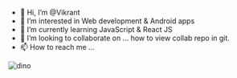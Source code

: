 - 👋 Hi, I’m @Vikrant
- 👀 I’m interested in Web development & Android apps
- 🌱 I’m currently learning JavaScript & React JS
- 💞️ I’m looking to collaborate on ... how to view collab repo in git.
- 📫 How to reach me ...

![dino](https://user-images.githubusercontent.com/85709371/128565402-c69e4ea1-00f0-4a60-a690-1eeca9ad684d.gif)


<!---
Vikrant-V28/Vikrant-V28 is a ✨ special ✨ repository because its `README.md` (this file) appears on your GitHub profile.
You can click the Preview link to take a look at your changes.
--->
